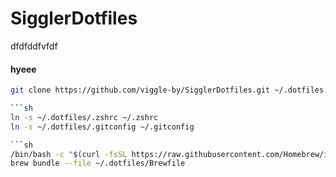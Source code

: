 # SigglerDotfiles
dfdfddfvfdf

#### hyeee
```sh
git clone https://github.com/viggle-by/SigglerDotfiles.git ~/.dotfiles

```sh
ln -s ~/.dotfiles/.zshrc ~/.zshrc
ln -s ~/.dotfiles/.gitconfig ~/.gitconfig

```sh
/bin/bash -c "$(curl -fsSL https://raw.githubusercontent.com/Homebrew/install/HEAD/install.sh)"
brew bundle --file ~/.dotfiles/Brewfile
